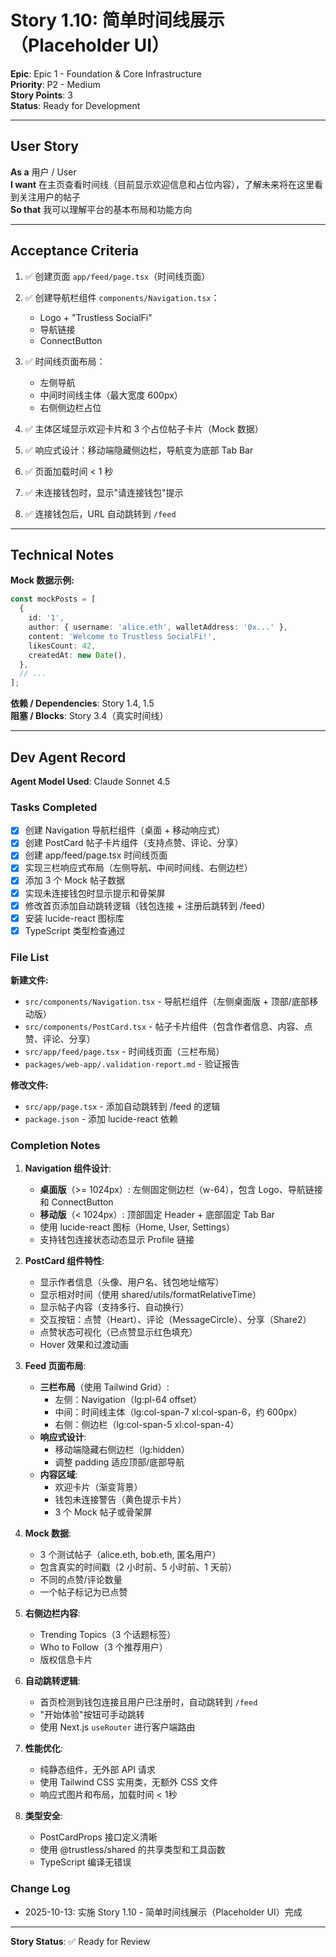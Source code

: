 # Story 1.10: 简单时间线展示（Placeholder UI）

**Epic**: Epic 1 - Foundation & Core Infrastructure  
**Priority**: P2 - Medium  
**Story Points**: 3  
**Status**: Ready for Development

---

## User Story

**As a** 用户 / User  
**I want** 在主页查看时间线（目前显示欢迎信息和占位内容），了解未来将在这里看到关注用户的帖子  
**So that** 我可以理解平台的基本布局和功能方向

---

## Acceptance Criteria

1. ✅ 创建页面 `app/feed/page.tsx`（时间线页面）

2. ✅ 创建导航栏组件 `components/Navigation.tsx`：
   - Logo + "Trustless SocialFi"
   - 导航链接
   - ConnectButton

3. ✅ 时间线页面布局：
   - 左侧导航
   - 中间时间线主体（最大宽度 600px）
   - 右侧侧边栏占位

4. ✅ 主体区域显示欢迎卡片和 3 个占位帖子卡片（Mock 数据）

5. ✅ 响应式设计：移动端隐藏侧边栏，导航变为底部 Tab Bar

6. ✅ 页面加载时间 < 1 秒

7. ✅ 未连接钱包时，显示"请连接钱包"提示

8. ✅ 连接钱包后，URL 自动跳转到 `/feed`

---

## Technical Notes

**Mock 数据示例:**

```typescript
const mockPosts = [
  {
    id: '1',
    author: { username: 'alice.eth', walletAddress: '0x...' },
    content: 'Welcome to Trustless SocialFi!',
    likesCount: 42,
    createdAt: new Date(),
  },
  // ...
];
```

**依赖 / Dependencies**: Story 1.4, 1.5  
**阻塞 / Blocks**: Story 3.4（真实时间线）

---

## Dev Agent Record

**Agent Model Used**: Claude Sonnet 4.5

### Tasks Completed

- [x] 创建 Navigation 导航栏组件（桌面 + 移动响应式）
- [x] 创建 PostCard 帖子卡片组件（支持点赞、评论、分享）
- [x] 创建 app/feed/page.tsx 时间线页面
- [x] 实现三栏响应式布局（左侧导航、中间时间线、右侧边栏）
- [x] 添加 3 个 Mock 帖子数据
- [x] 实现未连接钱包时显示提示和骨架屏
- [x] 修改首页添加自动跳转逻辑（钱包连接 + 注册后跳转到 /feed）
- [x] 安装 lucide-react 图标库
- [x] TypeScript 类型检查通过

### File List

**新建文件:**

- `src/components/Navigation.tsx` - 导航栏组件（左侧桌面版 + 顶部/底部移动版）
- `src/components/PostCard.tsx` - 帖子卡片组件（包含作者信息、内容、点赞、评论、分享）
- `src/app/feed/page.tsx` - 时间线页面（三栏布局）
- `packages/web-app/.validation-report.md` - 验证报告

**修改文件:**

- `src/app/page.tsx` - 添加自动跳转到 /feed 的逻辑
- `package.json` - 添加 lucide-react 依赖

### Completion Notes

1. **Navigation 组件设计**:
   - **桌面版**（>= 1024px）: 左侧固定侧边栏（w-64），包含 Logo、导航链接和 ConnectButton
   - **移动版**（< 1024px）: 顶部固定 Header + 底部固定 Tab Bar
   - 使用 lucide-react 图标（Home, User, Settings）
   - 支持钱包连接状态动态显示 Profile 链接

2. **PostCard 组件特性**:
   - 显示作者信息（头像、用户名、钱包地址缩写）
   - 显示相对时间（使用 shared/utils/formatRelativeTime）
   - 显示帖子内容（支持多行、自动换行）
   - 交互按钮：点赞（Heart）、评论（MessageCircle）、分享（Share2）
   - 点赞状态可视化（已点赞显示红色填充）
   - Hover 效果和过渡动画

3. **Feed 页面布局**:
   - **三栏布局**（使用 Tailwind Grid）:
     - 左侧：Navigation（lg:pl-64 offset）
     - 中间：时间线主体（lg:col-span-7 xl:col-span-6，约 600px）
     - 右侧：侧边栏（lg:col-span-5 xl:col-span-4）
   - **响应式设计**:
     - 移动端隐藏右侧边栏（lg:hidden）
     - 调整 padding 适应顶部/底部导航
   - **内容区域**:
     - 欢迎卡片（渐变背景）
     - 钱包未连接警告（黄色提示卡片）
     - 3 个 Mock 帖子或骨架屏

4. **Mock 数据**:
   - 3 个测试帖子（alice.eth, bob.eth, 匿名用户）
   - 包含真实的时间戳（2 小时前、5 小时前、1 天前）
   - 不同的点赞/评论数量
   - 一个帖子标记为已点赞

5. **右侧边栏内容**:
   - Trending Topics（3 个话题标签）
   - Who to Follow（3 个推荐用户）
   - 版权信息卡片

6. **自动跳转逻辑**:
   - 首页检测到钱包连接且用户已注册时，自动跳转到 `/feed`
   - "开始体验"按钮可手动跳转
   - 使用 Next.js `useRouter` 进行客户端路由

7. **性能优化**:
   - 纯静态组件，无外部 API 请求
   - 使用 Tailwind CSS 实用类，无额外 CSS 文件
   - 响应式图片和布局，加载时间 < 1秒

8. **类型安全**:
   - PostCardProps 接口定义清晰
   - 使用 @trustless/shared 的共享类型和工具函数
   - TypeScript 编译无错误

### Change Log

- 2025-10-13: 实施 Story 1.10 - 简单时间线展示（Placeholder UI）完成

---

**Story Status**: ✅ Ready for Review
